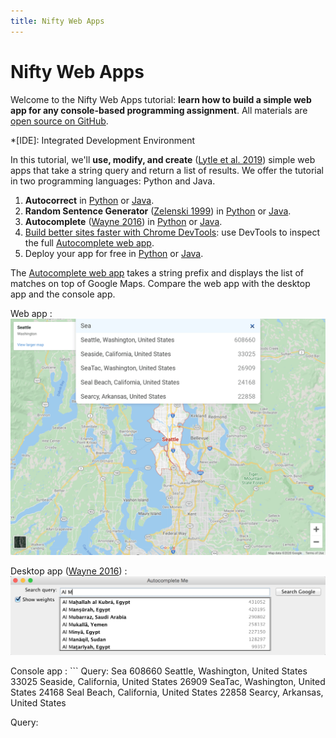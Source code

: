 ```yaml
---
title: Nifty Web Apps
---
```


# Nifty Web Apps

Welcome to the Nifty Web Apps tutorial: **learn how to build a simple web app for any console-based programming assignment**. All materials are [open source on GitHub](https://github.com/kevinlin1/nifty-web-apps).

*[IDE]: Integrated Development Environment

In this tutorial, we'll **use, modify, and create** ([Lytle et al. 2019](https://doi.org/10.1145/3304221.3319786)) simple web apps that take a string query and return a list of results. We offer the tutorial in two programming languages: Python and Java.

1. **Autocorrect** in [Python](autocorrect/python.md) or [Java](autocorrect/java.md).
1. **Random Sentence Generator** ([Zelenski 1999][]) in [Python](random-sentence-generator/python.md) or [Java](random-sentence-generator/java.md).
1. **Autocomplete** ([Wayne 2016][]) in [Python](autocomplete/python.md) or [Java](autocomplete/java.md).
1. [Build better sites faster with Chrome DevTools](https://youtu.be/VYyQv0CSZOE): use DevTools to inspect the full [Autocomplete web app][].
1. Deploy your app for free in [Python](deploy/python.md) or [Java](deploy/java.md).

[Zelenski 1999]: http://www-cs-faculty.stanford.edu/~zelenski/rsg/
[Wayne 2016]: http://nifty.stanford.edu/2016/wayne-autocomplete-me/
[Autocomplete web app]: https://autocomplete-me.herokuapp.com/

The [Autocomplete web app][] takes a string prefix and displays the list of matches on top of Google Maps. Compare the web app with the desktop app and the console app.

Web app
: ![Autocomplete web app](autocomplete-web.png)

Desktop app ([Wayne 2016][])
: ![Autocomplete desktop app](autocomplete-gui.png)

Console app
: ```
  Query: Sea
  608660 Seattle, Washington, United States
  33025 Seaside, California, United States
  26909 SeaTac, Washington, United States
  24168 Seal Beach, California, United States
  22858 Searcy, Arkansas, United States

  Query:
  ```
